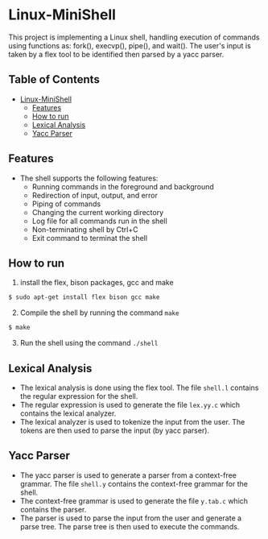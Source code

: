 # Linux-MiniShell
This project is implementing a Linux shell, handling execution of commands using functions as: fork(), execvp(), pipe(), and wait().
The user's input is taken by a flex tool to be identified then parsed by a yacc parser.
## Table of Contents
- [Linux-MiniShell](#linux-minishell)
  - [Features](#features)
  - [How to run](#how-to-run)
  - [Lexical Analysis](#lexical-analysis)
  - [Yacc Parser](#yacc-parser)

## Features
- The shell supports the following features:
    * Running commands in the foreground and background
    * Redirection of input, output, and error
    * Piping of commands
    * Changing the current working directory
    * Log file for all commands run in the shell
    * Non-terminating shell by Ctrl+C
    * Exit command to terminat the shell

## How to run
1. install the flex, bison packages, gcc and make
```bash
$ sudo apt-get install flex bison gcc make
```
2. Compile the shell by running the command `make`
```bash
$ make
```
3. Run the shell using the command `./shell`

## Lexical Analysis
- The lexical analysis is done using the flex tool. The file `shell.l` contains the regular expression for the shell.
- The regular expression is used to generate the file `lex.yy.c` which contains the lexical analyzer. 
- The lexical analyzer is used to tokenize the input from the user. The tokens are then used to parse the input (by yacc parser).


## Yacc Parser
- The yacc parser is used to generate a parser from a context-free grammar. The file `shell.y` contains the context-free grammar for the shell. 
- The context-free grammar is used to generate the file `y.tab.c` which contains the parser.
- The parser is used to parse the input from the user and generate a parse tree. The parse tree is then used to execute the commands.
